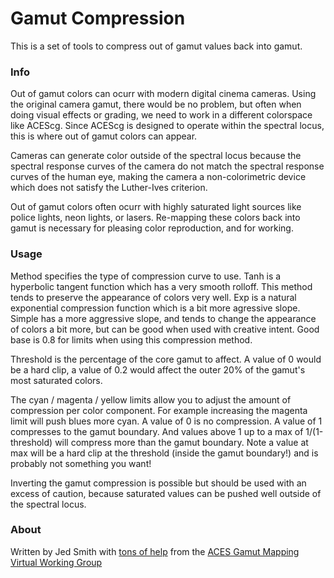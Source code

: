 # Gamut Compression
This is a set of tools to compress out of gamut values back into gamut.

### Info
Out of gamut colors can ocurr with modern digital cinema cameras.  Using the original camera gamut, there would be no problem, but often when doing visual effects or grading, we need to work in a different colorspace like ACEScg. Since ACEScg is designed to operate within the spectral locus, this is where out of gamut colors can appear.

Cameras can generate color outside of the spectral locus because the spectral response curves of the camera do not match the spectral response curves of the human eye, making the camera a non-colorimetric device which does not satisfy the Luther-Ives criterion. 

Out of gamut colors often ocurr with highly saturated light sources like police lights, neon lights, or lasers. Re-mapping these colors back into gamut is necessary for pleasing color reproduction, and for working.

### Usage
Method specifies the type of compression curve to use. Tanh is a hyperbolic tangent function which has a very  smooth rolloff. This method tends to preserve the appearance of colors very well. Exp is a natural exponential compression function which is  a bit more agressive slope. Simple has a more aggressive slope, and tends to change the appearance of colors a bit more, but can be good when used with creative intent. Good base is 0.8 for limits when  using this compression method.

Threshold is the percentage of the core gamut to affect. A value of 0 would be a hard clip, a value of 0.2 would affect  the outer 20% of the gamut's most  saturated colors.


The cyan / magenta / yellow limits allow you to adjust the amount of compression per color component.  For example increasing the magenta limit will push blues more cyan. A value of 0 is no compression. A value of 1 compresses to the gamut boundary. And values above 1 up to a max of 1/(1-threshold) will compress more than the  gamut boundary. Note a value at max will be a hard clip at the  threshold (inside the gamut boundary!) and is probably not something you want!

Inverting the gamut compression is possible but should be used with an excess of caution, because saturated values can be pushed well outside of the spectral locus. 


### About
Written by Jed Smith with [tons of help](https://community.acescentral.com/t/rgb-saturation-gamut-mapping-approach-and-a-comp-vfx-perspective) from the [ACES Gamut Mapping Virtual Working Group](https://community.acescentral.com/c/aces-development-acesnext/vwg-aces-gamut-mapping-working-group)

